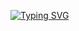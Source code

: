 [![Typing SVG](https://readme-typing-svg.demolab.com?font=JetBrains+Mono&duration=3000&pause=1000&color=77BDFB&background=282A3600&center=true&repeat=false&width=435&lines=This+is+Jobcmax+github+account!!+%3AD)](https://git.io/typing-svg)
